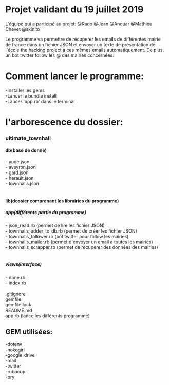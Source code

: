 <h1>Projet validant du 19 juillet 2019</h1>

L'équipe qui a participé au projet:
@Rado @Jean @Anouar @Mathieu Chevet @skinito

Le programme va permettre de récuperer les emails de différentes mairie de france dans un fichier JSON et envoyer un texte de présentation de l'école the hacking project a ces mêmes emails automatiquement. De plus, un bot twitter follow les @ des mairies concernées.

<h1>Comment lancer le programme:</h1>
    -Installer les gems
    <br>
    -Lancer le bundle install
    <br>
    -Lancer 'app.rb' dans le terminal

<h1>l'arborescence du dossier:</h1>

<h3>ultimate_townhall</h3>

<h4>db(base de donné)</h4>
    - aude.json
    <br>
    - aveyron.json
    <br>
    - gard.json
    <br>
    - herault.json
    <br>
    - townhalls.json
    <br>
    <br>
<h4>lib(dossier comprenant les librairies du programme)</h4>
   <h5>app(différents partie du programme)</h5>
        - json_read.rb (permet de lire les fichier JSON)
        <br>
        - townhalls_adder_to_db.rb (permet de créer les fichier JSON)
        <br>
        - townhalls_follower.rb (bot twitter pour follow les mairies)
        <br>
        - townhalls_mailer.rb (permet d'envoyer un email a toutes les mairies)
        <br>
        - townhalls_scrapper.rb (permet de recuperer des données des mairies)
        <br>
        <br>
    <h5>views(interface)</h5>
        - done.rb
        <br>
        - index.rb

<br>
<br>
.gitignore
<br>
gemfile
<br>
gemfile.lock
<br>
README.md
<br>
app.rb (lance les différents programme)

<h2>GEM utilisées:</h2>

-dotenv
<br>
-nokogiri
<br>
-google_drive
<br>
-mail
<br>
-twitter
<br>
-rubocop
<br>
-pry
